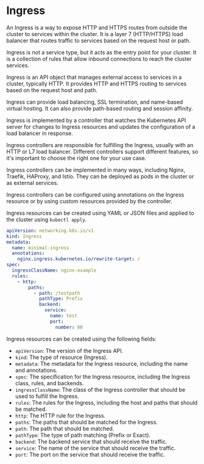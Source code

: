 # Ingress

An Ingress is a way to expose HTTP and HTTPS routes from outside the cluster to services within the cluster. It is a layer 7 (HTTP/HTTPS) load balancer that routes traffic to services based on the request host or path.

Ingress is not a service type, but it acts as the entry point for your cluster. It is a collection of rules that allow inbound connections to reach the cluster services.

Ingress is an API object that manages external access to services in a cluster, typically HTTP. It provides HTTP and HTTPS routing to services based on the request host and path.

Ingress can provide load balancing, SSL termination, and name-based virtual hosting. It can also provide path-based routing and session affinity.

Ingress is implemented by a controller that watches the Kubernetes API server for changes to Ingress resources and updates the configuration of a load balancer in response.

Ingress controllers are responsible for fulfilling the Ingress, usually with an HTTP or L7 load balancer. Different controllers support different features, so it's important to choose the right one for your use case.

Ingress controllers can be implemented in many ways, including Nginx, Traefik, HAProxy, and Istio. They can be deployed as pods in the cluster or as external services.

Ingress controllers can be configured using annotations on the Ingress resource or by using custom resources provided by the controller.

Ingress resources can be created using YAML or JSON files and applied to the cluster using `kubectl apply`.

```yaml
apiVersion: networking.k8s.io/v1
kind: Ingress
metadata:
  name: minimal-ingress
  annotations:
    nginx.ingress.kubernetes.io/rewrite-target: /
spec:
  ingressClassName: nginx-example
  rules:
    - http:
        paths:
          - path: /testpath
            pathType: Prefix
            backend:
              service:
                name: test
                port:
                  number: 80

```

Ingress resources can be created using the following fields:

- `apiVersion`: The version of the Ingress API.
- `kind`: The type of resource (Ingress).
- `metadata`: The metadata for the Ingress resource, including the name and annotations.
- `spec`: The specification for the Ingress resource, including the Ingress class, rules, and backends.
- `ingressClassName`: The class of the Ingress controller that should be used to fulfill the Ingress.
- `rules`: The rules for the Ingress, including the host and paths that should be matched.
- `http`: The HTTP rule for the Ingress.
- `paths`: The paths that should be matched for the Ingress.
- `path`: The path that should be matched.
- `pathType`: The type of path matching (Prefix or Exact).
- `backend`: The backend service that should receive the traffic.
- `service`: The name of the service that should receive the traffic.
- `port`: The port on the service that should receive the traffic.

